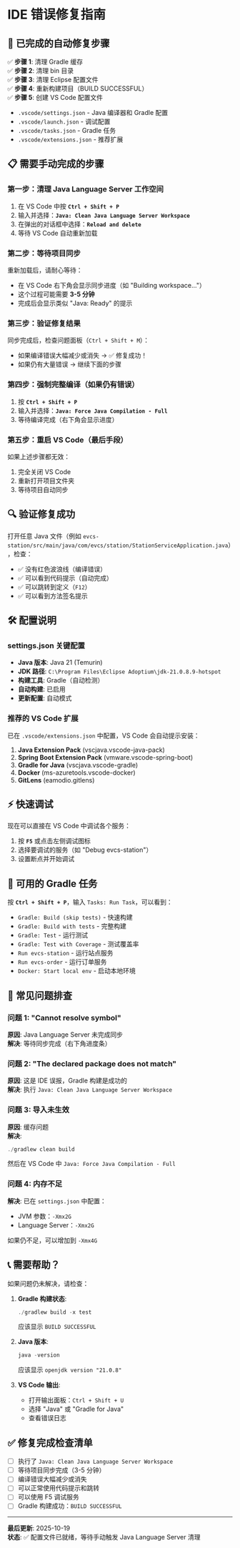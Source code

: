 # IDE 错误修复指南

## 🎯 已完成的自动修复步骤

✅ **步骤 1**: 清理 Gradle 缓存  
✅ **步骤 2**: 清理 bin 目录  
✅ **步骤 3**: 清理 Eclipse 配置文件  
✅ **步骤 4**: 重新构建项目（BUILD SUCCESSFUL）  
✅ **步骤 5**: 创建 VS Code 配置文件  
   - `.vscode/settings.json` - Java 编译器和 Gradle 配置
   - `.vscode/launch.json` - 调试配置
   - `.vscode/tasks.json` - Gradle 任务
   - `.vscode/extensions.json` - 推荐扩展

## 📋 需要手动完成的步骤

### 第一步：清理 Java Language Server 工作空间

1. 在 VS Code 中按 **`Ctrl + Shift + P`**
2. 输入并选择：**`Java: Clean Java Language Server Workspace`**
3. 在弹出的对话框中选择：**`Reload and delete`**
4. 等待 VS Code 自动重新加载

### 第二步：等待项目同步

重新加载后，请耐心等待：
- 在 VS Code 右下角会显示同步进度（如 "Building workspace..."）
- 这个过程可能需要 **3-5 分钟**
- 完成后会显示类似 "Java: Ready" 的提示

### 第三步：验证修复结果

同步完成后，检查问题面板（`Ctrl + Shift + M`）：
- 如果编译错误大幅减少或消失 → ✅ 修复成功！
- 如果仍有大量错误 → 继续下面的步骤

### 第四步：强制完整编译（如果仍有错误）

1. 按 **`Ctrl + Shift + P`**
2. 输入并选择：**`Java: Force Java Compilation - Full`**
3. 等待编译完成（右下角会显示进度）

### 第五步：重启 VS Code（最后手段）

如果上述步骤都无效：
1. 完全关闭 VS Code
2. 重新打开项目文件夹
3. 等待项目自动同步

## 🔍 验证修复成功

打开任意 Java 文件（例如 `evcs-station/src/main/java/com/evcs/station/StationServiceApplication.java`），检查：

- ✅ 没有红色波浪线（编译错误）
- ✅ 可以看到代码提示（自动完成）
- ✅ 可以跳转到定义（`F12`）
- ✅ 可以看到方法签名提示

## 🛠️ 配置说明

### settings.json 关键配置

- **Java 版本**: Java 21 (Temurin)
- **JDK 路径**: `C:\Program Files\Eclipse Adoptium\jdk-21.0.8.9-hotspot`
- **构建工具**: Gradle（自动检测）
- **自动构建**: 已启用
- **更新配置**: 自动模式

### 推荐的 VS Code 扩展

已在 `.vscode/extensions.json` 中配置，VS Code 会自动提示安装：

1. **Java Extension Pack** (vscjava.vscode-java-pack)
2. **Spring Boot Extension Pack** (vmware.vscode-spring-boot)
3. **Gradle for Java** (vscjava.vscode-gradle)
4. **Docker** (ms-azuretools.vscode-docker)
5. **GitLens** (eamodio.gitlens)

## ⚡ 快速调试

现在可以直接在 VS Code 中调试各个服务：

1. 按 **`F5`** 或点击左侧调试图标
2. 选择要调试的服务（如 "Debug evcs-station"）
3. 设置断点并开始调试

## 📝 可用的 Gradle 任务

按 **`Ctrl + Shift + P`**，输入 `Tasks: Run Task`，可以看到：

- `Gradle: Build (skip tests)` - 快速构建
- `Gradle: Build with tests` - 完整构建
- `Gradle: Test` - 运行测试
- `Gradle: Test with Coverage` - 测试覆盖率
- `Run evcs-station` - 运行站点服务
- `Run evcs-order` - 运行订单服务
- `Docker: Start local env` - 启动本地环境

## 🐛 常见问题排查

### 问题 1: "Cannot resolve symbol"

**原因**: Java Language Server 未完成同步  
**解决**: 等待同步完成（右下角进度条）

### 问题 2: "The declared package does not match"

**原因**: 这是 IDE 误报，Gradle 构建是成功的  
**解决**: 执行 `Java: Clean Java Language Server Workspace`

### 问题 3: 导入未生效

**原因**: 缓存问题  
**解决**: 
```powershell
./gradlew clean build
```
然后在 VS Code 中 `Java: Force Java Compilation - Full`

### 问题 4: 内存不足

**解决**: 已在 `settings.json` 中配置：
- JVM 参数：`-Xmx2G`
- Language Server：`-Xmx2G`

如果仍不足，可以增加到 `-Xmx4G`

## 📞 需要帮助？

如果问题仍未解决，请检查：

1. **Gradle 构建状态**:
   ```powershell
   ./gradlew build -x test
   ```
   应该显示 `BUILD SUCCESSFUL`

2. **Java 版本**:
   ```powershell
   java -version
   ```
   应该显示 `openjdk version "21.0.8"`

3. **VS Code 输出**:
   - 打开输出面板：`Ctrl + Shift + U`
   - 选择 "Java" 或 "Gradle for Java"
   - 查看错误日志

## ✅ 修复完成检查清单

- [ ] 执行了 `Java: Clean Java Language Server Workspace`
- [ ] 等待项目同步完成（3-5 分钟）
- [ ] 编译错误大幅减少或消失
- [ ] 可以正常使用代码提示和跳转
- [ ] 可以使用 F5 调试服务
- [ ] Gradle 构建成功：`BUILD SUCCESSFUL`

---

**最后更新**: 2025-10-19  
**状态**: ✅ 配置文件已就绪，等待手动触发 Java Language Server 清理


